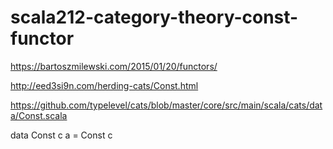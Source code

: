 # scala212-category-theory-const-functor

https://bartoszmilewski.com/2015/01/20/functors/

http://eed3si9n.com/herding-cats/Const.html

https://github.com/typelevel/cats/blob/master/core/src/main/scala/cats/data/Const.scala

data Const c a = Const c